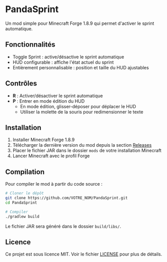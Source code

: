 # PandaSprint

Un mod simple pour Minecraft Forge 1.8.9 qui permet d'activer le sprint automatique.

## Fonctionnalités

- Toggle Sprint : active/désactive le sprint automatique
- HUD configurable : affiche l'état actuel du sprint
- Entièrement personnalisable : position et taille du HUD ajustables

## Contrôles

- **R** : Activer/désactiver le sprint automatique
- **P** : Entrer en mode édition du HUD
  - En mode édition, glisser-déposer pour déplacer le HUD
  - Utiliser la molette de la souris pour redimensionner le texte

## Installation

1. Installer Minecraft Forge 1.8.9
2. Télécharger la dernière version du mod depuis la section [Releases](https://github.com/VOTRE_NOM/PandaSprint/releases)
3. Placer le fichier JAR dans le dossier `mods` de votre installation Minecraft
4. Lancer Minecraft avec le profil Forge

## Compilation

Pour compiler le mod à partir du code source :

```bash
# Cloner le dépôt
git clone https://github.com/VOTRE_NOM/PandaSprint.git
cd PandaSprint

# Compiler
./gradlew build
```

Le fichier JAR sera généré dans le dossier `build/libs/`.

## Licence

Ce projet est sous licence MIT. Voir le fichier [LICENSE](LICENSE) pour plus de détails.
